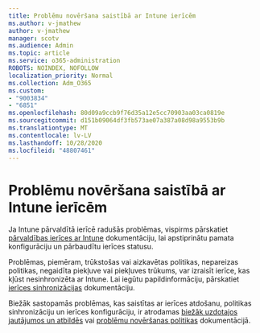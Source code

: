 ```yaml
---
title: Problēmu novēršana saistībā ar Intune ierīcēm
ms.author: v-jmathew
author: v-jmathew
manager: scotv
ms.audience: Admin
ms.topic: article
ms.service: o365-administration
ROBOTS: NOINDEX, NOFOLLOW
localization_priority: Normal
ms.collection: Adm_O365
ms.custom:
- "9003834"
- "6851"
ms.openlocfilehash: 80d09a9ccb9f76d35a12e5cc70903aa03ca0819e
ms.sourcegitcommit: d151b09064df3fb573ae07a387a08d98a9553b9b
ms.translationtype: MT
ms.contentlocale: lv-LV
ms.lasthandoff: 10/28/2020
ms.locfileid: "48807461"
---
```

# <a name="troubleshooting-problems-with-intune-devices"></a>Problēmu novēršana saistībā ar Intune ierīcēm

Ja Intune pārvaldītā ierīcē radušās problēmas, vispirms pārskatiet [pārvaldības ierīces ar Intune](https://docs.microsoft.com/mem/intune/protect/endpoint-security-manage-devices) dokumentāciju, lai apstiprinātu pamata konfigurāciju un pārbaudītu ierīces statusu.

Problēmas, piemēram, trūkstošas vai aizkavētas politikas, nepareizas politikas, negaidīta piekļuve vai piekļuves trūkums, var izraisīt ierīce, kas kļūst nesinhronizēta ar Intune. Lai iegūtu papildinformāciju, pārskatiet [ierīces sinhronizācijas](https://docs.microsoft.com/mem/intune/remote-actions/device-sync) dokumentāciju.

Biežāk sastopamās problēmas, kas saistītas ar ierīces atdošanu, politikas sinhronizāciju un ierīces konfigurāciju, ir atrodamas [biežāk uzdotajos jautājumos un atbildēs](https://docs.microsoft.com/mem/intune/configuration/device-profile-troubleshoot) vai [problēmu novēršanas politikas](https://docs.microsoft.com/mem/intune/configuration/troubleshoot-policies-in-microsoft-intune) dokumentācijā.
